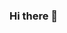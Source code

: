 ### Hi there 👋

<!--
**teepakornbodin/teepakornbodin** is a ✨ _special_ ✨ repository because its `README.md` (this file) appears on your GitHub profile.
###output ⏬⏬
https://youtu.be/NNKdWMu2D7Q
-->
